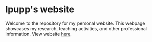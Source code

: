# lpupp's website

Welcome to the repository for my personal website. This webpage showcases my research, teaching activities, and other professional information. View website [here](https://lpupp.github.io/).